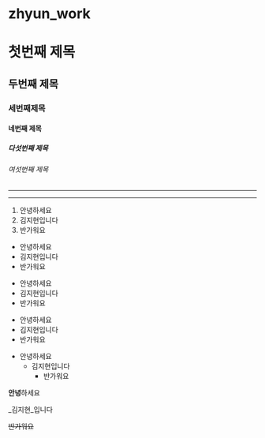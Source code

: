 # zhyun_work
# 첫번째 제목
## 두번째 제목
### 세번째제목
#### 네번째 제목
##### 다섯번째 제목
###### 여섯번째 제목
---
***
1. 안녕하세요
2. 김지현입니다
3. 반가워요 

- 안녕하세요
- 김지현입니다
- 반가워요

+ 안녕하세요
+ 김지현입니다
+ 반가워요

* 안녕하세요
* 김지현입니다
* 반가워요

- 안녕하세요
  - 김지현입니다
    - 반가워요

**안녕**하세요

_김지현_입니다

~~반가워요~~
